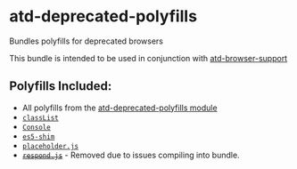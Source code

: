 # atd-deprecated-polyfills
Bundles polyfills for deprecated browsers

This bundle is intended to be used in conjunction with [atd-browser-support](https://www.npmjs.com/package/atd-browser-support)

## Polyfills Included:

- All polyfills from the [atd-deprecated-polyfills module](https://www.npmjs.com/package/atd-legacy-polyfills)
- [`classList`](https://github.com/yola/classlist-polyfill)
- [`Console`](https://github.com/paulmillr/console-polyfill)
- [`es5-shim`](https://www.npmjs.com/package/es5-shim)
- [`placeholder.js`](https://www.npmjs.com/package/placeholders.js)
- <del>[`respond.js`](https://www.npmjs.com/package/respond.js)</del> - Removed due to issues compiling into bundle.